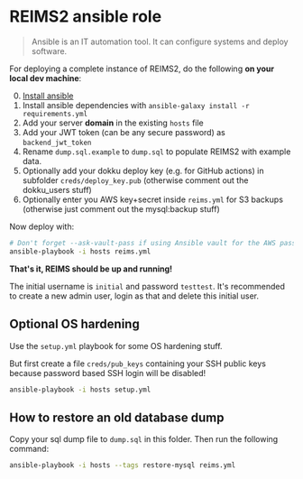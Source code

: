 # REIMS2 ansible role

> Ansible is an IT automation tool. It can configure systems and deploy software.

For deploying a complete instance of REIMS2, do the following **on your local dev machine**:

0. [Install ansible](https://docs.ansible.com/ansible/latest/installation_guide/intro_installation.html)
1. Install ansible dependencies with `ansible-galaxy install -r requirements.yml`
2. Add your server **domain** in the existing `hosts` file
3. Add your JWT token (can be any secure password) as `backend_jwt_token`
4. Rename `dump.sql.example` to `dump.sql` to populate REIMS2 with example data.
5. Optionally add your dokku deploy key (e.g. for GitHub actions) in subfolder `creds/deploy_key.pub` (otherwise comment out the dokku_users stuff)
6. Optionally enter you AWS key+secret inside `reims.yml` for S3 backups (otherwise just comment out the mysql:backup stuff)

Now deploy with:

```bash
# Don't forget --ask-vault-pass if using Ansible vault for the AWS password.
ansible-playbook -i hosts reims.yml
```

**That's it, REIMS should be up and running!**

The initial username is `initial` and password `testtest`. It's recommended to create a new admin user, login as that and delete this initial user.

## Optional OS hardening

Use the `setup.yml` playbook for some OS hardening stuff.

But first create a file `creds/pub_keys` containing your SSH public keys because password based SSH login will be disabled!

```bash
ansible-playbook -i hosts setup.yml
```

## How to restore an old database dump

Copy your sql dump file to `dump.sql` in this folder. Then run the following command:

```bash
ansible-playbook -i hosts --tags restore-mysql reims.yml
```
